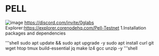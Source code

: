 # PELL
![image](https://github.com/user-attachments/assets/62eaa453-7b3c-442e-9c4e-5b2ef993d10c)
https://discord.com/invite/0glabs
Explorer:https://explorer.corenodehq.com/Pell-Testnet
1.Installation packages and dependencies

'''shell
sudo apt update && sudo apt upgrade -y
sudo apt install curl git wget htop tmux build-essential jq make lz4 gcc unzip -y
'''shell
